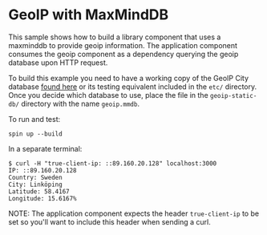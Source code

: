 # GeoIP with MaxMindDB

This sample shows how to build a library component that uses a maxminddb to provide geoip information. The application component consumes the geoip component as a dependency querying the geoip database upon HTTP request.

To build this example you need to have a working copy of the GeoIP City database [found here](https://dev.maxmind.com/geoip/geolite2-free-geolocation-data/) or its testing equivalent included in the `etc/` directory. Once you decide which database to use, place the file in the `geoip-static-db/` directory with the name `geoip.mmdb`.

To run and test:
```
spin up --build
```

In a separate terminal:
```
$ curl -H "true-client-ip: ::89.160.20.128" localhost:3000 
IP: ::89.160.20.128
Country: Sweden
City: Linköping
Latitude: 58.4167
Longitude: 15.6167%
```

NOTE: The application component expects the header `true-client-ip` to be set so you'll want to include this header when sending a curl.